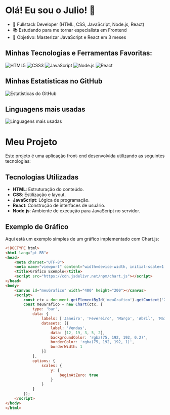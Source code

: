 # Olá! Eu sou o Julio! 👋

- 🔧 Fullstack Developer (HTML, CSS, JavaScript, Node.js, React)
- 📚 Estudando para me tornar especialista em Frontend
- 🎯 Objetivo: Masterizar JavaScript e React em 3 meses

## Minhas Tecnologias e Ferramentas Favoritas:
![HTML5](https://img.shields.io/badge/HTML5-000000?style=for-the-badge&logo=html5)
![CSS3](https://img.shields.io/badge/CSS3-000000?style=for-the-badge&logo=css3)
![JavaScript](https://img.shields.io/badge/JavaScript-000000?style=for-the-badge&logo=javascript)
![Node.js](https://img.shields.io/badge/Node.js-000000?style=for-the-badge&logo=node.js)
![React](https://img.shields.io/badge/React-000000?style=for-the-badge&logo=react)

## Minhas Estatísticas no GitHub
![Estatísticas do GitHub](https://github-readme-stats.vercel.app/api?username=seu-usuario-github&show_icons=true&theme=radical)

## Linguagens mais usadas
![Linguagens mais usadas](https://github-readme-stats.vercel.app/api/top-langs/?username=seu-usuario-github&layout=compact&theme=radical)

# Meu Projeto

Este projeto é uma aplicação front-end desenvolvida utilizando as seguintes tecnologias:

## Tecnologias Utilizadas

- **HTML**: Estruturação do conteúdo.
- **CSS**: Estilização e layout.
- **JavaScript**: Lógica de programação.
- **React**: Construção de interfaces de usuário.
- **Node.js**: Ambiente de execução para JavaScript no servidor.

## Exemplo de Gráfico

Aqui está um exemplo simples de um gráfico implementado com Chart.js:

```html
<!DOCTYPE html>
<html lang="pt-BR">
<head>
    <meta charset="UTF-8">
    <meta name="viewport" content="width=device-width, initial-scale=1.0">
    <title>Gráfico Exemplo</title>
    <script src="https://cdn.jsdelivr.net/npm/chart.js"></script>
</head>
<body>
    <canvas id="meuGrafico" width="400" height="200"></canvas>
    <script>
        const ctx = document.getElementById('meuGrafico').getContext('2d');
        const meuGrafico = new Chart(ctx, {
            type: 'bar',
            data: {
                labels: ['Janeiro', 'Fevereiro', 'Março', 'Abril', 'Maio'],
                datasets: [{
                    label: 'Vendas',
                    data: [12, 19, 3, 5, 2],
                    backgroundColor: 'rgba(75, 192, 192, 0.2)',
                    borderColor: 'rgba(75, 192, 192, 1)',
                    borderWidth: 1
                }]
            },
            options: {
                scales: {
                    y: {
                        beginAtZero: true
                    }
                }
            }
        });
    </script>
</body>
</html>
